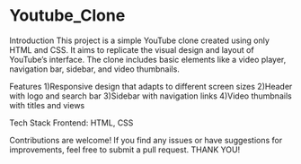 # Youtube_Clone
Introduction
This project is a simple YouTube clone created using only HTML and CSS. It aims to replicate the visual design and layout of YouTube’s interface. The clone includes basic elements like a video player, navigation bar, sidebar, and video thumbnails.

Features
1)Responsive design that adapts to different screen sizes
2)Header with logo and search bar
3)Sidebar with navigation links
4)Video thumbnails with titles and views

Tech Stack
Frontend: HTML, CSS

Contributions are welcome! If you find any issues or have suggestions for improvements, feel free to submit a pull request.
THANK YOU!
